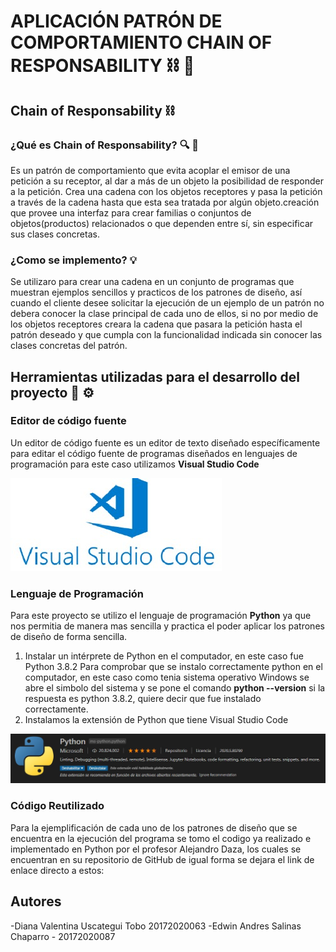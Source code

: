 # APLICACIÓN PATRÓN DE COMPORTAMIENTO CHAIN OF RESPONSABILITY :chains: :link:

## Chain of Responsability :chains:

### ¿Qué es Chain of Responsability? :mag: :open_book:

Es un patrón de comportamiento que evita acoplar el emisor de una petición a su receptor, al dar a más de un objeto la posibilidad de responder a la petición. Crea una cadena con los objetos receptores y pasa la petición a través de la cadena hasta que esta sea tratada por algún objeto.creación que provee una interfaz para crear familias o conjuntos de objetos(productos) relacionados o que dependen entre sí, sin especificar sus clases concretas.

### ¿Como se implemento? :bulb:

Se utilizaro para crear una cadena en un conjunto de programas que muestran ejemplos sencillos y practicos de los patrones de diseño, así cuando el cliente desee solicitar la ejecución de un ejemplo de un patrón no debera conocer la clase principal de cada uno de ellos, si no por medio de los objetos receptores creara la cadena que pasara la petición hasta el patrón deseado y que cumpla con la funcionalidad indicada sin conocer las clases concretas del patrón.

## Herramientas utilizadas para el desarrollo del proyecto :wrench: :gear:

### Editor de código fuente
Un editor de código fuente es un editor de texto diseñado específicamente para editar el código fuente de programas diseñados en lenguajes de programación para este caso utilizamos **Visual Studio Code**

![visualstudio](https://github.com/andressalinas98/EjercicioSprites/blob/master/imagenes/logos/01.jpeg)

### Lenguaje de Programación 
Para este proyecto se utilizo el lenguaje de programación **Python** ya que nos permitia de manera mas sencilla y practica el poder aplicar los patrones de diseño de forma sencilla.

1. Instalar un intérprete de Python en el computador, en este caso fue Python 3.8.2
   Para comprobar que se instalo correctamente python en el computador, en este caso como tenia sistema operativo Windows se abre el        simbolo del sistema y se pone el comando **python --version** si la respuesta es python 3.8.2, quiere decir que fue instalado            correctamente.
2. Instalamos la extensión de Python que tiene Visual Studio Code 

![extensión](https://github.com/andressalinas98/EjercicioSprites/blob/master/imagenes/logos/04.jpeg)

### Código Reutilizado 

Para la ejemplificación de cada uno de los patrones de diseño que se encuentra en la ejecución del programa se tomo el codigo ya realizado e implementado en Python por el profesor Alejandro Daza, los cuales se encuentran en su repositorio de GitHub de igual forma se dejara el link de enlace directo a estos:

[1]: (https://github.com/apdaza/patrones-gof-python.git)

## Autores 
-Diana Valentina Uscategui Tobo 20172020063
-Edwin Andres Salinas Chaparro - 20172020087